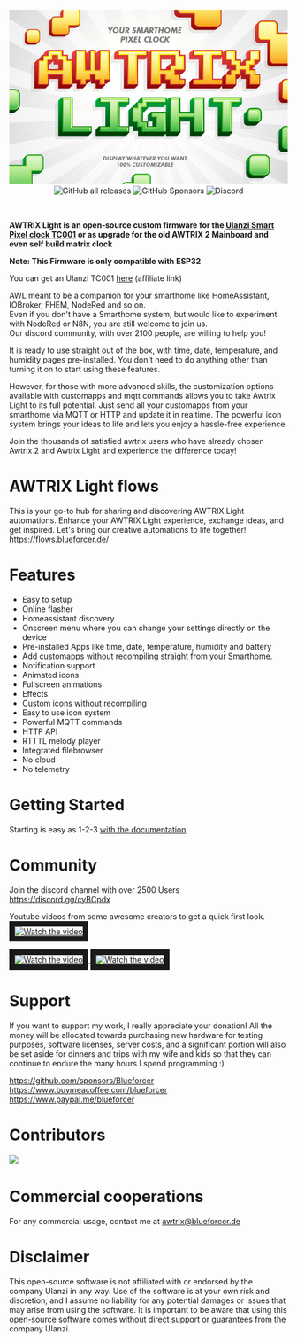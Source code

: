 <!-- markdownlint-configure-file {
  "MD013": {
    "code_blocks": false,
    "tables": false
  },
  "MD033": false,
  "MD041": false
} -->

<div align="center">
  
![Alt text](/logo.png?raw=true "Title")
<br>
![GitHub all releases](https://img.shields.io/github/downloads/blueforcer/awtrix-light/total?style=flat-square)
![GitHub Sponsors](https://img.shields.io/github/sponsors/blueforcer?style=flat-square)
![Discord](https://img.shields.io/discord/546407049148366859?label=Discord&style=flat-square)
</div>  
<br>  
  
**AWTRIX Light is an open‑source custom firmware for the [Ulanzi Smart Pixel clock TC001](https://www.ulanzi.com/products/ulanzi-pixel-smart-clock-2882?ref=28e02dxl) or as upgrade for the old AWTRIX 2 Mainboard and even self build matrix clock**

**Note: This Firmware is only compatible with ESP32**

You can get an Ulanzi TC001 [here](https://www.ulanzi.com/products/ulanzi-pixel-smart-clock-2882?ref=28e02dxl) (affiliate link)

AWL meant to be a companion for your smarthome like HomeAssistant, IOBroker, FHEM, NodeRed and so on.    
Even if you don't have a Smarthome system, but would like to experiment with NodeRed or N8N, you are still welcome to join us.  
Our discord community, with over 2100 people, are willing to help you!  

It is ready to use straight out of the box, with time, date, temperature, and humidity pages pre-installed. You don't need to do anything other than turning it on to start using these features.    

However, for those with more advanced skills, the customization options available with customapps and mqtt commands allows you to take Awtrix Light to its full potential.
Just send all your customapps from your smarthome via MQTT or HTTP and update it in realtime.
The powerful icon system brings your ideas to life and lets you enjoy a hassle-free experience.   

Join the thousands of satisfied awtrix users who have already chosen Awtrix 2 and Awtrix Light and experience the difference today! 
  
# AWTRIX Light flows  
This is your go-to hub for sharing and discovering AWTRIX Light automations. Enhance your AWTRIX Light experience, exchange ideas, and get inspired. Let's bring our creative automations to life together!  
https://flows.blueforcer.de/
  
# Features
- Easy to setup
- Online flasher
- Homeassistant discovery
- Onscreen menu where you can change your settings directly on the device
- Pre-installed Apps like time, date, temperature, humidity and battery
- Add customapps without recompiling straight from your Smarthome.
- Notification support
- Animated icons
- Fullscreen animations
- Effects
- Custom icons without recompiling
- Easy to use icon system
- Powerful MQTT commands
- HTTP API
- RTTTL melody player
- Integrated filebrowser
- No cloud 
- No telemetry

# Getting Started
Starting is easy as 1-2-3
[with the documentation](https://blueforcer.github.io/awtrix-light/)
  
# Community 
Join the discord channel with over 2500 Users  
https://discord.gg/cyBCpdx  

Youtube videos from some awesome creators to get a quick first look.
<br>
<a href="http://www.youtube.com/watch?feature=player_embedded&v=N0NKPJzGHuA" target="_blank">
 <img src="http://img.youtube.com/vi/N0NKPJzGHuA/mqdefault.jpg" alt="Watch the video" height="180" border="10" />
</a>  
  
<a href="http://www.youtube.com/watch?feature=player_embedded&v=BWf04wWOLHE" target="_blank">
 <img src="http://img.youtube.com/vi/BWf04wWOLHE/mqdefault.jpg" alt="Watch the video" height="180" border="10" />
</a>  
  
<a href="http://www.youtube.com/watch?feature=player_embedded&v=Wr8fHErJI0o" target="_blank">
 <img src="http://img.youtube.com/vi/Wr8fHErJI0o/mqdefault.jpg" alt="Watch the video" height="180" border="10" />
</a>
  
# Support  
If you want to support my work, I really appreciate your donation!
All the money will be allocated towards purchasing new hardware for testing purposes, software licenses, server costs, and a significant portion will also be set aside for dinners and trips with my wife and kids so that they can continue to endure the many hours I spend programming :) 
  
https://github.com/sponsors/Blueforcer  
https://www.buymeacoffee.com/blueforcer  
https://www.paypal.me/blueforcer  
  
# Contributors 
<a href="https://github.com/Blueforcer/awtrix-light/graphs/contributors">
  <img src="https://contrib.rocks/image?repo=Blueforcer/awtrix-light" />
</a>
  
# Commercial cooperations  
For any commercial usage, contact me at awtrix@blueforcer.de
  
# Disclaimer
This open-source software is not affiliated with or endorsed by the company Ulanzi in any way. Use of the software is at your own risk and discretion, and I assume no liability for any potential damages or issues that may arise from using the software. It is important to be aware that using this open-source software comes without direct support or guarantees from the company Ulanzi.
